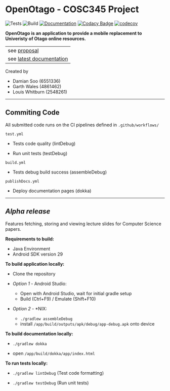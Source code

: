 # OpenOtago - COSC345 Project
![Tests](https://github.com/GenericPath/345/workflows/Tests/badge.svg) ![Build](https://github.com/GenericPath/345/workflows/Build/badge.svg) [![Documentation](https://github.com/GenericPath/345/workflows/Documentation/badge.svg)](https://zyviax.github.io/345Documentation/app/index.html) [![Codacy Badge](https://app.codacy.com/project/badge/Grade/69862f4fa1f84105979181bf83eb4340)](https://www.codacy.com/manual/garth.dhnz/345?utm_source=github.com&amp;utm_medium=referral&amp;utm_content=GenericPath/345&amp;utm_campaign=Badge_Grade) [![codecov](https://codecov.io/gh/GenericPath/345/branch/master/graph/badge.svg)](https://codecov.io/gh/GenericPath/345)

**OpenOtago is an application to provide a mobile replacement to Univeristy of Otago online resources.**

<table>
<tr>
    <td>see <a href="https://github.com/GenericPath/345/blob/master/proposal/proposal.pdf">proposal</a></td> 
</tr>

<tr>
    <td>see <a href="https://zyviax.github.io/345Documentation/app/index.html">latest documentation</a></td>
</tr>
</table>

Created by
 - Damian Soo (6551336)
 - Garth Wales (4861462)
 - Louis Whitburn (2548261)

---
## **Commiting Code** 
All submitted code runs on the CI pipelines defined in ```.github/workflows/```

```test.yml```

 - Tests code quality (lintDebug)

 - Run unit tests (testDebug)
 
```build.yml```

 - Tests debug build success (assembleDebug)  

```publishDocs.yml```

 - Deploy documentation pages (dokka)

---
## *Alpha release* 
Features fetching, storing and viewing lecture slides for Computer Science papers.

**Requirements to build:**

 - Java Environment
 - Android SDK version 29 

**To build application locally:**

  - Clone the repository

  - *Option 1* - Android Studio:
    - Open with Android Studio, wait for initial gradle setup
    - Build (Ctrl+F9) / Emulate (Shift+F10)

  - *Option 2* - *NIX:
    - ```./gradlew assembleDebug ```
    - install ```/app/build/outputs/apk/debug/app-debug.apk``` onto device

**To build documentation locally:**

  - ```./gradlew dokka```

  - open ```/app/build/dokka/app/index.html```

**To run tests locally:**

  - ```./gradlew lintDebug``` (Test code formatting)

  - ```./gradlew testDebug``` (Run unit tests)
